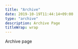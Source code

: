 ```yaml
---
title: "Archive"
date: 2019-10-19T11:44:14+09:00
type: "archive"
description: Archive Page
titleWrap: wrap
---
```


Archive page
